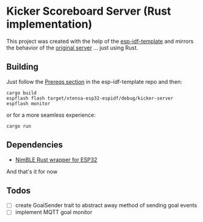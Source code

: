 # Kicker Scoreboard Server (Rust implementation)

This project was created with the help of the [esp-idf-template](https://github.com/esp-rs/esp-idf-template) and mirrors the behavior of the [original server](../server/sketch_kicker/) ... just using Rust.

## Building

Just follow the [Prereqs section](https://github.com/esp-rs/esp-idf-template#prerequisites) in the esp-idf-template repo and then:

```shell
cargo build
espflash flash target/xtensa-esp32-espidf/debug/kicker-server
espflash monitor
```

or for a more seamless experience:

```shell
cargo run
```

## Dependencies

- [NimBLE Rust wrapper for ESP32](https://github.com/taks/esp32-nimble)

And that's it for now

## Todos

- [ ] create GoalSender trait to abstract away method of sending goal events
- [ ] implement MQTT goal monitor
